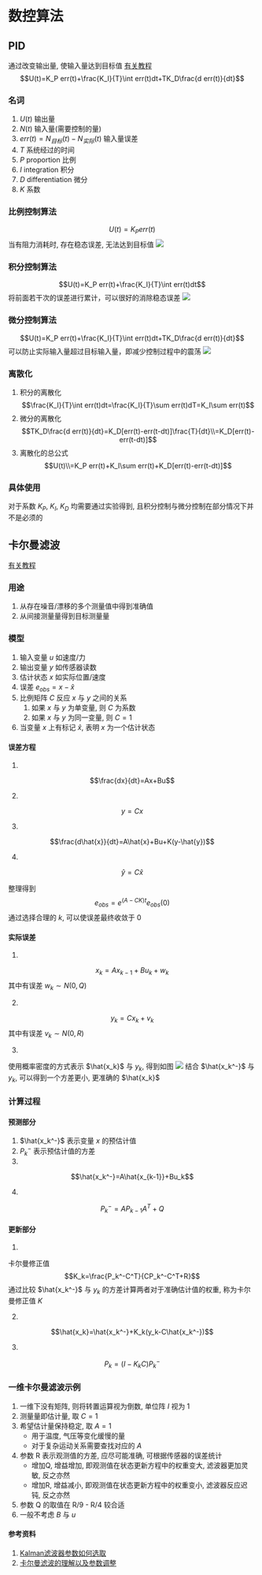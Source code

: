 # 数控算法
## PID
通过改变输出量, 使输入量达到目标值
[有关教程](https://zhuanlan.zhihu.com/p/39573490)
$$U(t)=K_P err(t)+\frac{K_I}{T}\int err(t)dt+TK_D\frac{d err(t)}{dt}$$
### 名词
1. $U(t)$ 输出量
2. $N(t)$ 输入量(需要控制的量)
3. $err(t)=N_{目标}(t)-N_{实际}(t)$ 输入量误差
4. $T$ 系统经过的时间
5. $P$ proportion 比例
6. $I$ integration 积分
7. $D$ differentiation 微分
8. $K$ 系数
### 比例控制算法
$$U(t)=K_P err(t)$$
当有阻力消耗时, 存在稳态误差, 无法达到目标值
![](./algorithm_src/P.jpg)

### 积分控制算法
$$U(t)=K_P err(t)+\frac{K_I}{T}\int err(t)dt$$
将前面若干次的误差进行累计，可以很好的消除稳态误差
![](./algorithm_src/I.jpg)

### 微分控制算法
$$U(t)=K_P err(t)+\frac{K_I}{T}\int err(t)dt+TK_D\frac{d err(t)}{dt}$$
可以防止实际输入量超过目标输入量，即减少控制过程中的震荡
![](./algorithm_src/D.jpg)

### 离散化
1. 积分的离散化
$$\frac{K_I}{T}\int err(t)dt=\frac{K_I}{T}\sum err(t)dT=K_I\sum err(t)$$
2. 微分的离散化
$$TK_D\frac{d err(t)}{dt}=K_D[err(t)-err(t-dt)]\frac{T}{dt}\\=K_D[err(t)-err(t-dt)]$$
3. 离散化的总公式
$$U(t)\\=K_P err(t)+K_I\sum err(t)+K_D[err(t)-err(t-dt)]$$

### 具体使用
对于系数 $K_P$, $K_I$, $K_D$ 均需要通过实验得到, 且积分控制与微分控制在部分情况下并不是必须的

## 卡尔曼滤波
[有关教程](https://www.bilibili.com/video/BV1V5411V72J)
### 用途
1. 从存在噪音/漂移的多个测量值中得到准确值
2. 从间接测量量得到目标测量量
### 模型
1. 输入变量 $u$ 如速度/力
2. 输出变量 $y$ 如传感器读数
3. 估计状态 $x$ 如实际位置/速度
4. 误差 $e_{obs}=x-\hat{x}$
5. 比例矩阵 $C$ 反应 $x$ 与 $y$ 之间的关系
    1. 如果 $x$ 与 $y$ 为单变量, 则 $C$ 为系数
    2. 如果 $x$ 与 $y$ 为同一变量, 则 $C=1$
6. 当变量 $x$ 上有标记 $\hat{x}$, 表明 $x$ 为一个估计状态

#### 误差方程

1. 
$$\frac{dx}{dt}=Ax+Bu$$

2. 
$$y=Cx$$

3. 
$$\frac{d\hat{x}}{dt}=A\hat{x}+Bu+K(y-\hat{y})$$

4. 
$$\hat{y}=C\hat{x}$$

整理得到
$$e_{obs}=e^{(A-CK)t}e_{obs}(0)$$
通过选择合理的 $k$, 可以使误差最终收敛于 0

#### 实际误差

1. 
$$x_k=Ax_{k-1}+Bu_k+w_k$$ 其中有误差 $w_k\sim N(0,Q)$

2. 
$$y_k=Cx_k+v_k$$ 其中有误差 $v_k\sim N(0,R)$

3. 
使用概率密度的方式表示 $\hat{x_k}$ 与 $y_k$, 得到如图
![](./algorithm_src/kalman_1.jpg)
结合 $\hat{x_k^-}$ 与 $y_k$, 可以得到一个方差更小, 更准确的 $\hat{x_k}$

### 计算过程

#### 预测部分
1. $\hat{x_k^-}$ 表示变量 $x$ 的预估计值
2. $P_k^-$ 表示预估计值的方差
3.
$$\hat{x_k^-}=A\hat{x_{k-1}}+Bu_k$$

4.
$$P_k^-=AP_{k-1}A^T+Q$$

#### 更新部分
1. 
卡尔曼修正值
$$K_k=\frac{P_k^-C^T}{CP_k^-C^T+R}$$
通过比较 $\hat{x_k^-}$ 与 $y_k$ 的方差计算两者对于准确估计值的权重, 称为卡尔曼修正值 $K$

2. 
$$\hat{x_k}=\hat{x_k^-}+K_k(y_k-C\hat{x_k^-})$$

3. 
$$P_k=(I-K_kC)P_k^-$$

### 一维卡尔曼滤波示例

1. 一维下没有矩阵, 则将转置运算视为倒数, 单位阵 $I$ 视为 1
2. 测量量即估计量, 取 $C=1$
3. 希望估计量保持稳定, 取 $A=1$
    * 用于温度, 气压等变化缓慢的量
    * 对于复杂运动关系需要查找对应的 $A$
4. 参数 R 表示观测值的方差, 应尽可能准确, 可根据传感器的误差统计
    * 增加Q, 增益增加, 即观测值在状态更新方程中的权重变大, 滤波器更加灵敏, 反之亦然
    * 增加R, 增益减小, 即观测值在状态更新方程中的权重变小, 滤波器反应迟钝, 反之亦然
5. 参数 Q 的取值在 R/9 - R/4 较合适
6. 一般不考虑 $B$ 与 $u$

#### 参考资料
1. [Kalman滤波器参数如何选取](https://cloud.tencent.com/developer/article/1584054)
2. [卡尔曼滤波的理解以及参数调整](https://blog.csdn.net/u013453604/article/details/50301477)
